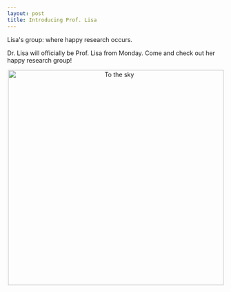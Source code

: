 ```yaml
---
layout: post
title: Introducing Prof. Lisa
---
```



<p class="message">
  Lisa's group: where happy research occurs.
</p>

Dr. Lisa will officially be Prof. Lisa from Monday. Come and check out her happy research group!
<p align='center'><img src='{{site.baseurl}}/public/assets/img/prof_lisa.jpg' alt='To the sky' height='500'></p>